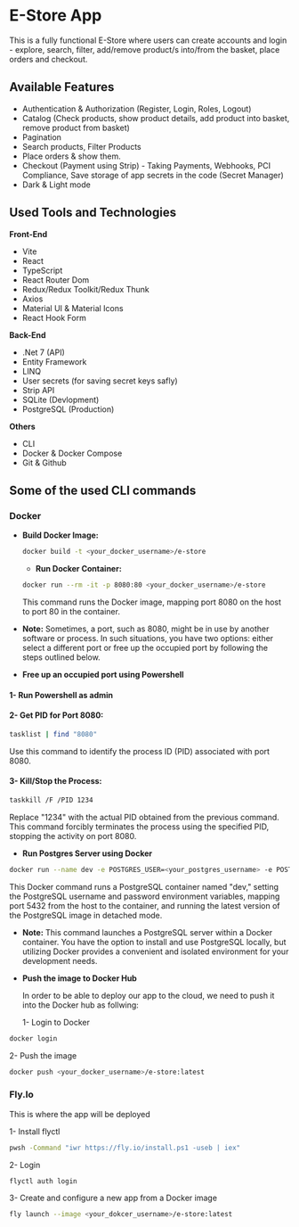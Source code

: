 # E-Store App

This is a fully functional E-Store where users can create accounts and login - explore, search, filter, add/remove product/s into/from the basket, place orders and checkout.

## Available Features

- Authentication & Authorization (Register, Login, Roles, Logout)
- Catalog (Check products, show product details, add product into basket, remove product from basket)
- Pagination
- Search products, Filter Products
- Place orders & show them.
- Checkout (Payment using Strip) - Taking Payments, Webhooks, PCI Compliance, Save storage of app secrets in the code (Secret Manager)
- Dark & Light mode

## Used Tools and Technologies

<b>Front-End</b>

- Vite
- React
- TypeScript
- React Router Dom
- Redux/Redux Toolkit/Redux Thunk
- Axios
- Material UI & Material Icons
- React Hook Form

<b>Back-End</b>

- .Net 7 (API)
- Entity Framework
- LINQ
- User secrets (for saving secret keys safly)
- Strip API
- SQLite (Devlopment)
- PostgreSQL (Production)

<b>Others</b>

- CLI
- Docker & Docker Compose
- Git & Github

## Some of the used CLI commands

### Docker

- **Build Docker Image:**

  ```bash
  docker build -t <your_docker_username>/e-store
  ```

  - **Run Docker Container:**

  ```bash
  docker run --rm -it -p 8080:80 <your_docker_username>/e-store
  ```

  This command runs the Docker image, mapping port 8080 on the host to port 80 in the container.

- **Note:**
  Sometimes, a port, such as 8080, might be in use by another software or process.
  In such situations, you have two options:
  either select a different port or free up the occupied port by following the steps outlined below.

- **Free up an occupied port using Powershell**

#### 1- Run Powershell as admin

#### 2- Get PID for Port 8080:

```bash
tasklist | find "8080"
```

Use this command to identify the process ID (PID) associated with port 8080.

#### 3- Kill/Stop the Process:

```bash
taskkill /F /PID 1234
```

Replace "1234" with the actual PID obtained from the previous command.
This command forcibly terminates the process using the specified PID, stopping the activity on port 8080.

- **Run Postgres Server using Docker**

```bash
docker run --name dev -e POSTGRES_USER=<your_postgres_username> -e POSTGRES_PASSWORD=<your_postgres_password> -p 5432:5432 -d postgres:latest
```

This Docker command runs a PostgreSQL container named "dev," setting the PostgreSQL username and password environment variables, mapping port 5432 from the host to the container, and running the latest version of the PostgreSQL image in detached mode.

- **Note:**
  This command launches a PostgreSQL server within a Docker container. You have the option to install and use PostgreSQL locally, but utilizing Docker provides a convenient and isolated environment for your development needs.

- **Push the image to Docker Hub**

  In order to be able to deploy our app to the cloud, we need to push it into the Docker hub as follwing:

  1- Login to Docker

```bash
docker login
```

2- Push the image

```bash
docker push <your_docker_username>/e-store:latest
```

### Fly.Io

This is where the app will be deployed

1- Install flyctl

```bash
pwsh -Command "iwr https://fly.io/install.ps1 -useb | iex"
```

2- Login

```bash
flyctl auth login
```

3- Create and configure a new app from a Docker image

```bash
fly launch --image <your_dokcer_username>/e-store:latest
```

